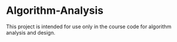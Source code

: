 # Algorithm-Analysis


This project is intended for use only in the course code for algorithm analysis and design.
